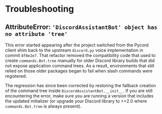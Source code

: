 # Troubleshooting

## AttributeError: `'DiscordAssistantBot' object has no attribute 'tree'`

This error started appearing after the project switched from the Pycord client shim
back to the upstream `discord.py` voice implementation in commit `8f8e2e7`. That refactor
removed the compatibility code that used to create `commands.Bot.tree` manually for
older Discord library builds that did not expose application command trees. As a result,
environments that still relied on those older packages began to fail when slash commands
were registered.

The regression has since been corrected by restoring the fallback creation of the command
tree inside `DiscordAssistantBot.__init__`. If you are still encountering the error, make
sure you are running a version that includes the updated initializer (or upgrade your
Discord library to >=2.0 where `commands.Bot.tree` is always present).
